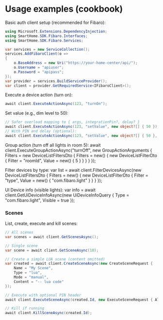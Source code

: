 # Usage examples (cookbook)

Basic auth client setup (recommended for Fibaro):

```csharp
using Microsoft.Extensions.DependencyInjection;
using SmartHome.SDK.Fibaro.Interfaces;
using SmartHome.SDK.Fibaro.Services;

var services = new ServiceCollection();
services.AddFibaroClient(o =>
{
    o.BaseAddress = new Uri("https://your-home-center/api/");
    o.Username = "apiuser";
    o.Password = "apipass";
});
var provider = services.BuildServiceProvider();
var client = provider.GetRequiredService<IFibaroClient>();
```

Execute a device action (turn on):

```csharp
await client.ExecuteActionAsync(123, "turnOn");
```

Set value (e.g., dim level to 50):

```csharp
// Safer overload mapping to { args, integrationPin?, delay? }
await client.ExecuteActionAsync(123, "setValue", new object?[] { 50 });
// With PIN and delay (optional):
await client.ExecuteActionAsync(123, "setValue", new object?[] { 50 }, integrationPin: "1234", delaySeconds: 30);
```

Group action (turn off all lights in room 5):
await client.ExecuteGroupActionAsync("turnOff", new GroupActionArguments
{
    Filters = new DeviceListFiltersDto
    {
        Filters = new() { new DeviceListFilterDto { Filter = "roomId", Value = new() { 5 } } }
    }
});

Filter devices by type:
var list = await client.FilterDevicesAsync(new DeviceListFiltersDto
{
    Filters = new() { new DeviceListFilterDto { Filter = "type", Value = new() { "com.fibaro.light" } } }
});

UI Device info (visible lights):
var info = await client.GetUiDeviceInfoAsync(new UiDeviceInfoQuery
{
    Type = "com.fibaro.light",
    Visible = true
});

### Scenes

List, create, execute and kill scenes:

```csharp
// All scenes
var scenes = await client.GetScenesAsync();

// Single scene
var scene = await client.GetSceneAsync(10);

// Create a simple LUA scene (content omitted)
var created = await client.CreateSceneAsync(new CreateSceneRequest {
    Name = "My Scene",
    Type = "lua",
    Mode = "manual",
    Content = "-- lua code"
});

// Execute with optional PIN header
await client.ExecuteSceneAsync(created.Id, new ExecuteSceneRequest { AlexaProhibited = false }, pin: "1234");

// Kill if running
await client.KillSceneAsync(created.Id);
```
